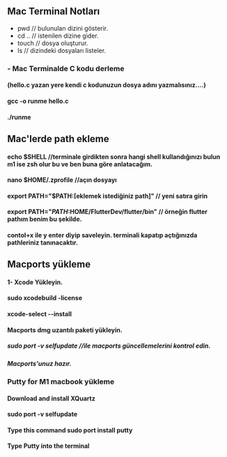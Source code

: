 ## Mac Terminal Notları
- pwd // bulunulan dizini gösterir.
- cd .. // istenilen dizine gider.
- touch // dosya oluşturur.
- ls  // dizindeki dosyaları listeler.

### - Mac Terminalde C kodu derleme 
#### (hello.c yazan yere kendi c kodunuzun dosya adını yazmalısınız....)
#### gcc -o runme hello.c
#### ./runme     

## Mac'lerde path ekleme 
#### echo $SHELL //terminale girdikten sonra hangi shell kullandığınızı bulun m1 ise zsh olur bu ve ben buna göre anlatacağım.
#### nano $HOME/.zprofile //açın dosyayı
#### export PATH="$PATH:[eklemek istediğiniz path]" // yeni satıra girin
#### export PATH="$PATH:$HOME/FlutterDev/flutter/bin" // örneğin flutter pathım benim bu şekilde.
#### contol+x ile y enter diyip saveleyin. terminali kapatıp açtığınızda pathleriniz tanınacaktır.

## Macports yükleme 
#### 1- Xcode Yükleyin.
#### sudo xcodebuild -license
#### xcode-select --install
#### Macports dmg uzantılı paketi yükleyin.
##### sudo port -v selfupdate //ile macports güncellemelerini kontrol edin.
##### Macports'unuz hazır.

### Putty for M1 macbook yükleme
#### Download and install XQuartz
#### sudo port -v selfupdate
#### Type this command sudo port install putty
#### Type Putty into the terminal